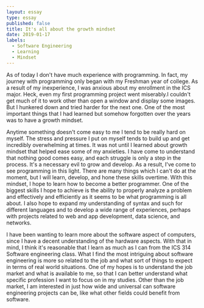 ```yaml
---
layout: essay
type: essay
published: false
title: It's all about the growth mindset
date: 2019-01-17
labels:
  - Software Engineering
  - Learning
  - Mindset
---
```

As of today I don't have much experience with programming. In fact, my journey with programming only began with my Freshman year of college. As a result of my inexperience, I was anxious about my enrollment in the ICS major. Heck, even my first programming project went miserably.I couldn't get much of it to work other than open a window and display some images. But I hunkered down and tried harder for the next one. One of the most important things that I had learned but somehow forgotten over the years was to have a growth mindset.

Anytime something doesn't come easy to me I tend to be really hard on myself. The stress and pressure I put on myself tends to build up and get incredibly overwhelming at times. It was not until I learned about growth mindset that helped ease some of my anxieties. I have come to understand that nothing good comes easy, and each struggle is only a step in the process. It's a necessary evil to grow and develop. As a result, I've come to see programming in this light. There are many things which I can't do at the moment, but I will learn, develop, and hone these skills overtime. With this mindset, I hope to learn how to become a better programmer. One of the biggest skills I hope to achieve is the ability to properly analyze a problem and effectively and efficiently as it seems to be what programming is all about. I also hope to expand my understanding of syntax and such for different languages and to develop a wide range of experiences, perhaps with projects related to web and app development, data science, and networks. 

I have been wanting to learn more about the software aspect of computers, since I have a decent understanding of the hardware aspects. With that in mind, I think it's reasonable that I learn as much as I can from the ICS 314 Software engineering class. What I find the most intriguing about software engineering is more so related to the job and what sort of things to expect in terms of real world situations. One of my hopes is to understand the job market and what is available to me, so that I can better understand what specific profession I want to focus on in my studies. Other than the job market, I am interested in just how wide and universal can software engineering projects can be, like what other fields could benefit from software.






